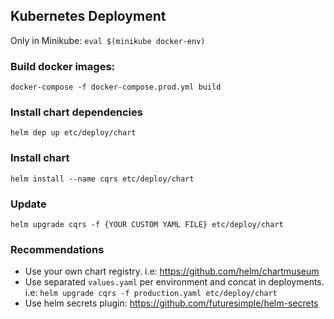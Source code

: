 ## Kubernetes Deployment

Only in Minikube: `eval $(minikube docker-env)`

### Build docker images:

`docker-compose -f docker-compose.prod.yml build`

### Install chart dependencies

`helm dep up etc/deploy/chart`

### Install chart

`helm install --name cqrs etc/deploy/chart`

### Update

`helm upgrade cqrs -f {YOUR CUSTOM YAML FILE} etc/deploy/chart`

### Recommendations

- Use your own chart registry. i.e: https://github.com/helm/chartmuseum
- Use separated `values.yaml` per environment and concat in deployments. i.e: `helm upgrade cqrs -f production.yaml etc/deploy/chart`
- Use helm secrets plugin: https://github.com/futuresimple/helm-secrets
